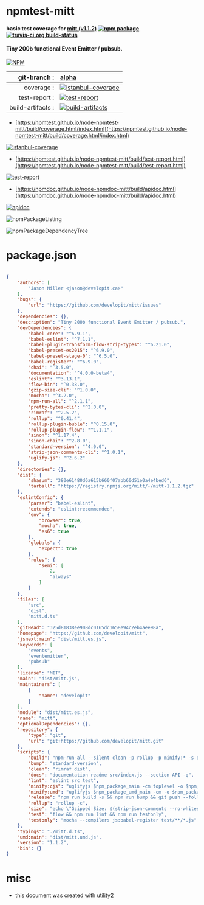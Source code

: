 # npmtest-mitt

#### basic test coverage for  [mitt (v1.1.2)](https://github.com/developit/mitt)  [![npm package](https://img.shields.io/npm/v/npmtest-mitt.svg?style=flat-square)](https://www.npmjs.org/package/npmtest-mitt) [![travis-ci.org build-status](https://api.travis-ci.org/npmtest/node-npmtest-mitt.svg)](https://travis-ci.org/npmtest/node-npmtest-mitt)

#### Tiny 200b functional Event Emitter / pubsub.

[![NPM](https://nodei.co/npm/mitt.png?downloads=true&downloadRank=true&stars=true)](https://www.npmjs.com/package/mitt)

| git-branch : | [alpha](https://github.com/npmtest/node-npmtest-mitt/tree/alpha)|
|--:|:--|
| coverage : | [![istanbul-coverage](https://npmtest.github.io/node-npmtest-mitt/build/coverage.badge.svg)](https://npmtest.github.io/node-npmtest-mitt/build/coverage.html/index.html)|
| test-report : | [![test-report](https://npmtest.github.io/node-npmtest-mitt/build/test-report.badge.svg)](https://npmtest.github.io/node-npmtest-mitt/build/test-report.html)|
| build-artifacts : | [![build-artifacts](https://npmtest.github.io/node-npmtest-mitt/glyphicons_144_folder_open.png)](https://github.com/npmtest/node-npmtest-mitt/tree/gh-pages/build)|

- [https://npmtest.github.io/node-npmtest-mitt/build/coverage.html/index.html](https://npmtest.github.io/node-npmtest-mitt/build/coverage.html/index.html)

[![istanbul-coverage](https://npmtest.github.io/node-npmtest-mitt/build/screenCapture.buildCi.browser.%252Ftmp%252Fbuild%252Fcoverage.lib.html.png)](https://npmtest.github.io/node-npmtest-mitt/build/coverage.html/index.html)

- [https://npmtest.github.io/node-npmtest-mitt/build/test-report.html](https://npmtest.github.io/node-npmtest-mitt/build/test-report.html)

[![test-report](https://npmtest.github.io/node-npmtest-mitt/build/screenCapture.buildCi.browser.%252Ftmp%252Fbuild%252Ftest-report.html.png)](https://npmtest.github.io/node-npmtest-mitt/build/test-report.html)

- [https://npmdoc.github.io/node-npmdoc-mitt/build/apidoc.html](https://npmdoc.github.io/node-npmdoc-mitt/build/apidoc.html)

[![apidoc](https://npmdoc.github.io/node-npmdoc-mitt/build/screenCapture.buildCi.browser.%252Ftmp%252Fbuild%252Fapidoc.html.png)](https://npmdoc.github.io/node-npmdoc-mitt/build/apidoc.html)

![npmPackageListing](https://npmtest.github.io/node-npmtest-mitt/build/screenCapture.npmPackageListing.svg)

![npmPackageDependencyTree](https://npmtest.github.io/node-npmtest-mitt/build/screenCapture.npmPackageDependencyTree.svg)



# package.json

```json

{
    "authors": [
        "Jason Miller <jason@developit.ca>"
    ],
    "bugs": {
        "url": "https://github.com/developit/mitt/issues"
    },
    "dependencies": {},
    "description": "Tiny 200b functional Event Emitter / pubsub.",
    "devDependencies": {
        "babel-core": "^6.9.1",
        "babel-eslint": "^7.1.1",
        "babel-plugin-transform-flow-strip-types": "^6.21.0",
        "babel-preset-es2015": "^6.9.0",
        "babel-preset-stage-0": "^6.5.0",
        "babel-register": "^6.9.0",
        "chai": "^3.5.0",
        "documentation": "^4.0.0-beta4",
        "eslint": "^3.13.1",
        "flow-bin": "^0.38.0",
        "gzip-size-cli": "^1.0.0",
        "mocha": "^3.2.0",
        "npm-run-all": "^2.1.1",
        "pretty-bytes-cli": "^2.0.0",
        "rimraf": "^2.5.2",
        "rollup": "^0.41.4",
        "rollup-plugin-buble": "^0.15.0",
        "rollup-plugin-flow": "^1.1.1",
        "sinon": "^1.17.4",
        "sinon-chai": "^2.8.0",
        "standard-version": "^4.0.0",
        "strip-json-comments-cli": "^1.0.1",
        "uglify-js": "^2.6.2"
    },
    "directories": {},
    "dist": {
        "shasum": "380e61480d6a615b660f07abb60d51e0a4e4bed6",
        "tarball": "https://registry.npmjs.org/mitt/-/mitt-1.1.2.tgz"
    },
    "eslintConfig": {
        "parser": "babel-eslint",
        "extends": "eslint:recommended",
        "env": {
            "browser": true,
            "mocha": true,
            "es6": true
        },
        "globals": {
            "expect": true
        },
        "rules": {
            "semi": [
                2,
                "always"
            ]
        }
    },
    "files": [
        "src",
        "dist",
        "mitt.d.ts"
    ],
    "gitHead": "325d81838ee908dc0165dc1658e94c2eb4aee98a",
    "homepage": "https://github.com/developit/mitt",
    "jsnext:main": "dist/mitt.es.js",
    "keywords": [
        "events",
        "eventemitter",
        "pubsub"
    ],
    "license": "MIT",
    "main": "dist/mitt.js",
    "maintainers": [
        {
            "name": "developit"
        }
    ],
    "module": "dist/mitt.es.js",
    "name": "mitt",
    "optionalDependencies": {},
    "repository": {
        "type": "git",
        "url": "git+https://github.com/developit/mitt.git"
    },
    "scripts": {
        "build": "npm-run-all --silent clean -p rollup -p minify:* -s docs size",
        "bump": "standard-version",
        "clean": "rimraf dist",
        "docs": "documentation readme src/index.js --section API -q",
        "lint": "eslint src test",
        "minify:cjs": "uglifyjs $npm_package_main -cm toplevel -o $npm_package_main -p relative --in-source-map ${npm_package_main}.map --source-map ${npm_package_main}.map",
        "minify:umd": "uglifyjs $npm_package_umd_main -cm -o $npm_package_umd_main -p relative --in-source-map ${npm_package_umd_main}.map --source-map ${npm_package_umd_main}.map",
        "release": "npm run build -s && npm run bump && git push --follow-tags origin master && npm publish",
        "rollup": "rollup -c",
        "size": "echo \"Gzipped Size: $(strip-json-comments --no-whitespace $npm_package_main | gzip-size | pretty-bytes)\"",
        "test": "flow && npm run lint && npm run testonly",
        "testonly": "mocha --compilers js:babel-register test/**/*.js"
    },
    "typings": "./mitt.d.ts",
    "umd:main": "dist/mitt.umd.js",
    "version": "1.1.2",
    "bin": {}
}
```



# misc
- this document was created with [utility2](https://github.com/kaizhu256/node-utility2)
